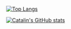 [![Top Langs](https://github-readme-stats.vercel.app/api/top-langs/?username=abzh423&hide=java,html,css&theme=dark)](https://github.com/anuraghazra/github-readme-stats)

[![Catalin's GitHub stats](https://github-readme-stats.vercel.app/api?username=abzh423&theme=dark)](https://github.com/anuraghazra/github-readme-stats)
